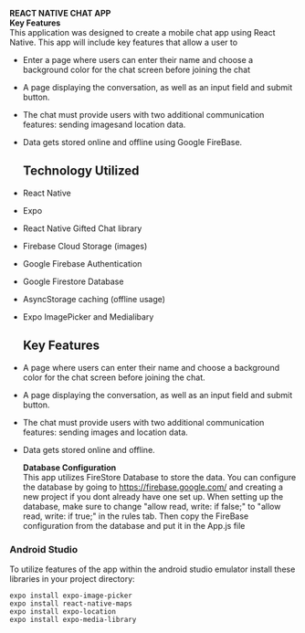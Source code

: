 **REACT NATIVE CHAT APP** <br>
**Key Features** <br>
This application was designed to create a mobile chat app using React Native. This app will include key features that allow a user to 
- Enter a page where users can enter their name and choose a background color for the chat screen
before joining the chat
- A page displaying the conversation, as well as an input field and submit button.
- The chat must provide users with two additional communication features: sending imagesand location data.
- Data gets stored online and offline using Google FireBase.

  ## Technology Utilized

- React Native
- Expo
- React Native Gifted Chat library
- Firebase Cloud Storage (images)
- Google Firebase Authentication
- Google Firestore Database
- AsyncStorage caching (offline usage)
- Expo ImagePicker and Medialibary

  ## Key Features

- A page where users can enter their name and choose a background color for the chat screen
  before joining the chat.
- A page displaying the conversation, as well as an input field and submit button.
- The chat must provide users with two additional communication features: sending images
  and location data.
- Data gets stored online and offline.

  **Database Configuration** <br>
This app utilizes FireStore Database to store the data. You can configure the database by going to https://firebase.google.com/ 
and creating a new project if you dont already have one set up. When setting up the database, make sure to change "allow read, write: if false;" to "allow read, write: if true;" in the rules tab.
Then copy the FireBase configuration from the database and put it in the App.js file

### Android Studio

To utilize features of the app within the android studio emulator install these libraries in your project directory:

```shell
expo install expo-image-picker
expo install react-native-maps
expo install expo-location
expo install expo-media-library
```


